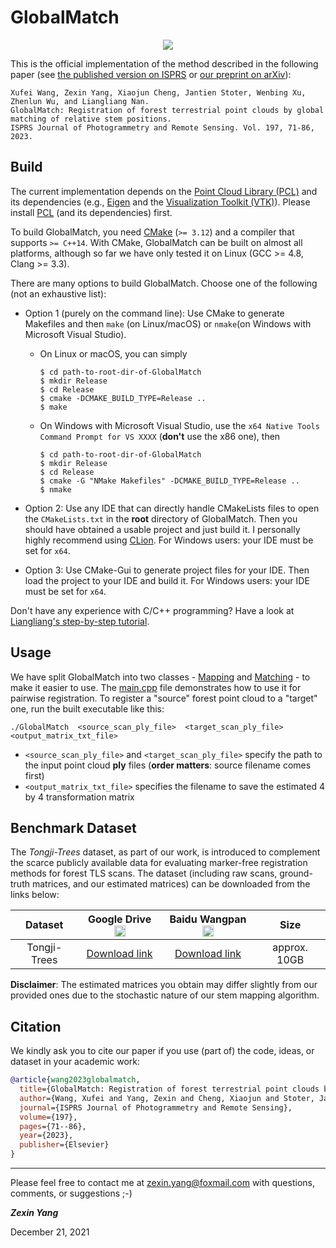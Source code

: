 # GlobalMatch

<p align="center"> 
  <img src="./image/global_match.jpg">
<p/>

This is the official implementation of the method described in the
following paper (see [the published version on ISPRS](https://www.sciencedirect.com/science/article/pii/S0924271623000199) 
or [our preprint on arXiv](https://arxiv.org/abs/2112.11121)):

```
Xufei Wang, Zexin Yang, Xiaojun Cheng, Jantien Stoter, Wenbing Xu, Zhenlun Wu, and Liangliang Nan. 
GlobalMatch: Registration of forest terrestrial point clouds by global matching of relative stem positions.
ISPRS Journal of Photogrammetry and Remote Sensing. Vol. 197, 71-86, 2023.
```

## Build

The current implementation depends on the [Point Cloud Library (PCL)](https://pointclouds.org) and its dependencies
(e.g., [Eigen](https://eigen.tuxfamily.org/index.php?title=Main_Page) and the [Visualization Toolkit (VTK)](https://vtk.org)).
Please install [PCL](https://pointclouds.org/downloads/#cross-platform) (and its dependencies) first.

To build GlobalMatch, you need [CMake](https://cmake.org/download/) (`>= 3.12`) and a compiler that
supports `>= C++14`.
With CMake, GlobalMatch can be built on almost all platforms, 
although so far we have only tested it on Linux (GCC >= 4.8, Clang >= 3.3).

There are many options to build GlobalMatch. Choose one of the following (not an exhaustive list):

- Option 1 (purely on the command line): Use CMake to generate Makefiles and then `make` (on Linux/macOS) or `nmake`(on
  Windows with Microsoft
  Visual Studio).
    - On Linux or macOS, you can simply
      ```
      $ cd path-to-root-dir-of-GlobalMatch
      $ mkdir Release
      $ cd Release
      $ cmake -DCMAKE_BUILD_TYPE=Release ..
      $ make
      ```
    - On Windows with Microsoft Visual Studio, use the `x64 Native Tools Command Prompt for VS XXXX` (**don't** use the
      x86 one), then
      ```
      $ cd path-to-root-dir-of-GlobalMatch
      $ mkdir Release
      $ cd Release
      $ cmake -G "NMake Makefiles" -DCMAKE_BUILD_TYPE=Release ..
      $ nmake
      ```

- Option 2: 
  Use any IDE that can directly handle CMakeLists files to open the `CMakeLists.txt` in the **root** directory
  of GlobalMatch. 
  Then you should have obtained a usable project and just build it. 
  I personally highly recommend using [CLion](https://www.jetbrains.com/clion/). 
  For Windows users: your IDE must be set for `x64`.

- Option 3: 
  Use CMake-Gui to generate project files for your IDE. 
  Then load the project to your IDE and build it. 
  For Windows users: your IDE must be set for `x64`.

Don't have any experience with C/C++ programming?
Have a look at <a href="https://github.com/LiangliangNan/Easy3D/blob/main/HowToBuild.md">Liangliang's step-by-step
tutorial</a>.

## Usage

We have split GlobalMatch into two classes - [Mapping](./code/global_match/stem_mapping.h) 
and [Matching](./code/global_match/stem_matching.h) - to make it easier to use. 
The [main.cpp](./code/global_match/main.cpp) file demonstrates how to use it for pairwise registration. 
To register a "source" forest point cloud to a "target" one, run the built executable like this:
```commandline
./GlobalMatch  <source_scan_ply_file>  <target_scan_ply_file>  <output_matrix_txt_file>
```
- `<source_scan_ply_file>` and `<target_scan_ply_file>` specify the path to the input point cloud **ply** files (**order matters**: source filename comes first)
- `<output_matrix_txt_file>` specifies the filename to save the estimated 4 by 4 transformation matrix

## Benchmark Dataset

The *Tongji-Trees* dataset, as part of our work, is introduced to complement the scarce publicly available data for
evaluating marker-free registration methods for forest TLS scans.
The dataset (including raw scans, ground-truth matrices, and our estimated matrices) can be downloaded from the links
below:

|   Dataset    | Google Drive <img src="https://ssl.gstatic.com/docs/doclist/images/drive_2022q3_32dp.png" alt="Google Drive" width="18"/> | Baidu Wangpan <img src="https://nd-static.bdstatic.com/m-static/v20-main/favicon-main.ico" alt="Baidu Yun" width="18"/> |     Size     |
|:------------:|:-------------------------------------------------------------------------------------------------------------------------:|:-----------------------------------------------------------------------------------------------------------------------:|:------------:|
| Tongji-Trees |                                   [Download link](https://forms.gle/c8BXMHYTqd1iULBv8)                                    |                                  [Download link](https://wj.qq.com/s2/11690595/201c/)                                   | approx. 10GB |

**Disclaimer**:
The estimated matrices you obtain may differ slightly from our provided ones due to the stochastic nature of our stem mapping algorithm.

## Citation
We kindly ask you to cite our paper if you use (part of) the code, ideas, or dataset in your academic work:

```bibtex
@article{wang2023globalmatch,
  title={GlobalMatch: Registration of forest terrestrial point clouds by global matching of relative stem positions},
  author={Wang, Xufei and Yang, Zexin and Cheng, Xiaojun and Stoter, Jantien and Xu, Wenbing and Wu, Zhenlun and Nan, Liangliang},
  journal={ISPRS Journal of Photogrammetry and Remote Sensing},
  volume={197},
  pages={71--86},
  year={2023},
  publisher={Elsevier}
}
```

---------

Please feel free to contact me at [zexin.yang@foxmail.com](zexin.yang@foxmail.com) with questions, comments, or suggestions ;-)

**_Zexin Yang_**

December 21, 2021
